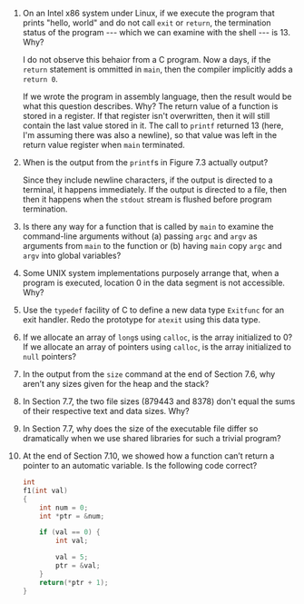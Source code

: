 1. On an Intel x86 system under Linux, if we execute the program that prints
   "hello, world" and do not call `exit` or `return`, the termination status
   of the program --- which we can examine with the shell --- is 13. Why?

   I do not observe this behaior from a C program.  Now a days, if the
   `return` statement is ommitted in `main`, then the compiler implicitly
   adds a `return 0`.

   If we wrote the program in assembly language, then the result would be
   what this question describes. Why? The return value of a function is
   stored in a register.  If that register isn't overwritten, then it will
   still contain the last value stored in it.  The call to `printf` returned
   13 (here, I'm assuming there was also a newline), so that value was left
   in the return value register when `main` terminated.

2. When is the output from the `printf`s in Figure 7.3 actually output?

   Since they include newline characters, if the output is directed to a
   terminal, it happens immediately.  If the output is directed to a file,
   then then it happens when the `stdout` stream is flushed before program
   termination.

3. Is there any way for a function that is called by `main` to examine the
   command-line arguments without (a) passing `argc` and `argv` as arguments
   from `main` to the function or (b) having `main` copy `argc` and `argv`
   into global variables?

4. Some UNIX system implementations purposely arrange that, when a program is
   executed, location 0 in the data segment is not accessible. Why?

5. Use the `typedef` facility of C to define a new data type `Exitfunc` for
   an exit handler. Redo the prototype for `atexit` using this data type.

6. If we allocate an array of `long`s using `calloc`, is the array initialized
   to 0? If we allocate an array of pointers using `calloc`, is the array
   initialized to `null` pointers?

7. In the output from the `size` command at the end of Section 7.6, why aren’t
   any sizes given for the heap and the stack?

8. In Section 7.7, the two file sizes (879443 and 8378) don't equal the sums
   of their respective text and data sizes. Why?

9. In Section 7.7, why does the size of the executable file differ so
   dramatically when we use shared libraries for such a trivial program?

10. At the end of Section 7.10, we showed how a function can’t return a pointer
    to an automatic variable. Is the following code correct?

    ```c
    int
    f1(int val)
    {
        int num = 0;
        int *ptr = &num;

        if (val == 0) {
            int val;

            val = 5;
            ptr = &val;
        }
        return(*ptr + 1);
    }
    ```
